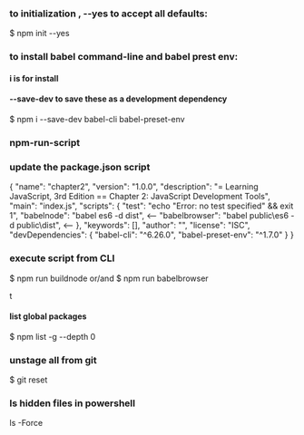 
### to initialization , --yes to accept all defaults:
$ npm init --yes

### to install babel command-line and babel prest env:
#### i is for install 
#### --save-dev to save these as a development dependency
$ npm i --save-dev babel-cli babel-preset-env
<!-- $ npm i --save-dev babel-cli -->
<!-- $ npm i --save-dev babel-preset-env -->

### npm-run-script 
### update the package.json script

{
  "name": "chapter2",
  "version": "1.0.0",
  "description": "= Learning JavaScript, 3rd Edition  == Chapter 2: JavaScript Development Tools",
  "main": "index.js",
  "scripts": {
    "test": "echo \"Error: no test specified\" && exit 1",
    "babelnode": "babel es6 -d dist",  <--
    "babelbrowser": "babel public\\es6 -d public\\dist", <--
  },
  "keywords": [],
  "author": "",
  "license": "ISC",
  "devDependencies": {
    "babel-cli": "^6.26.0",
    "babel-preset-env": "^1.7.0"
  }
}

### execute script from CLI
$ npm run buildnode
or/and
$ npm run babelbrowser

t
#### list global packages
$ npm list -g --depth 0

### unstage all from git
$ git reset

### ls hidden files in powershell
ls -Force